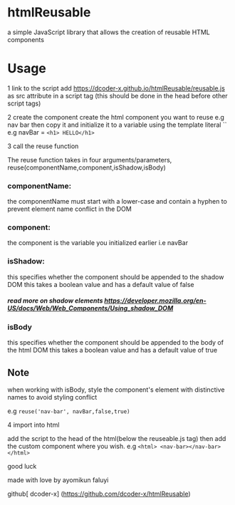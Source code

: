 # htmlReusable
a simple JavaScript library that allows the creation of reusable HTML components
# Usage 
1 link to the script
add https://dcoder-x.github.io/htmlReusable/reusable.js as src attribute in a script tag (this should be done in the head before other script tags)

2 create the component 
create the html component you want to reuse e.g nav bar 
then copy it and initialize it to a variable using the template literal `` e.g navBar = `<h1> HELLO</h1>`

3 call the reuse function

The reuse function takes in four arguments/parameters, reuse(componentName,component,isShadow,isBody)

### componentName: 
the componentName must start with a lower-case and contain a hyphen to prevent element name conflict in the DOM  

### component: 
the component is the variable you initialized earlier i.e navBar

### isShadow:
this specifies whether the component should be appended to the shadow DOM
this takes a boolean value and has a default value of false

##### read more on shadow elements https://developer.mozilla.org/en-US/docs/Web/Web_Components/Using_shadow_DOM

### isBody
this specifies whether the component should be appended to the body of the html DOM
this takes a boolean value and has a default value of true

## Note

when working with isBody, style the component's element with distinctive names to avoid styling conflict

e.g `reuse('nav-bar', navBar,false,true)`

4 import into html

add the script to the head of the html(below the reuseable.js tag)
then add the custom component where you wish.
e.g `<html> <nav-bar></nav-bar></html>`


good luck 

made with love by ayomikun faluyi

github[ dcoder-x] (https://github.com/dcoder-x/htmlReusable)
